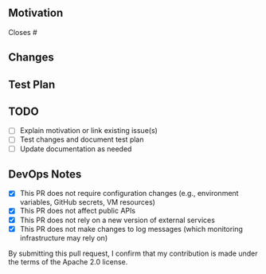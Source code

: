 ## Motivation
<!-- Please mention the issue fixed by this PR or detailed motivation -->
Closes #
<!-- `Closes #XXXX, closes #XXXX, ...` links mentioned issues to this PR and automatically closes them when it's merged -->

## Changes
<!-- Please describe in detail the changes made -->

## Test Plan
<!-- Please specify how these changes were tested 
(e.g. unit tests, manual testing, etc.) -->

## TODO
<!-- This section should be removed when all items are complete -->
- [ ] Explain motivation or link existing issue(s)
- [ ] Test changes and document test plan
- [ ] Update documentation as needed

## DevOps Notes
<!-- Please uncheck these items as applicable to make DevOps aware of changes that may affect releases -->
- [x] This PR does not require configuration changes (e.g., environment variables, GitHub secrets, VM resources)
- [x] This PR does not affect public APIs
- [x] This PR does not rely on a new version of external services
- [x] This PR does not make changes to log messages (which monitoring infrastructure may rely on)

By submitting this pull request, I confirm that my contribution is made under the terms of the Apache 2.0 license.
